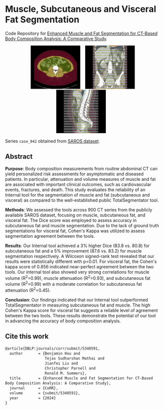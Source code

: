 # Muscle, Subcutaneous and Visceral Fat Segmentation 

Code Repository for [Enhanced Muscle and Fat Segmentation for CT-Based Body Composition Analysis: A Comparative Study]().

<p align="center">
  &nbsp;&nbsp;
  <img src="assets/gt_case042_axial_40.png" alt="Axial View" height="140"/>
  &nbsp;&nbsp;
  <img src="assets/gt_case042_coronal_255.png" alt="Coronal View" height="140"/>
  &nbsp;&nbsp;
  <img src="assets/gt_case042_sagittal_256.png" alt="Sagittal View" height="140"/>
  &nbsp;&nbsp;
</p>

Series `case_042` obtained from [SAROS dataset](https://github.com/UMEssen/saros-dataset).

## Abstract

**Purpose**: Body composition measurements from routine abdominal CT can yield personalized risk assessments for asymptomatic and diseased patients. In particular, attenuation and volume measures of muscle and fat are associated with important clinical outcomes, such as cardiovascular events, fractures, and death. This study evaluates the reliability of an Internal tool for the segmentation of muscle and fat (subcutaneous and visceral) as compared to the well-established public TotalSegmentator tool. 

**Methods**: We assessed the tools across 900 CT series from the publicly available SAROS dataset, focusing on muscle, subcutaneous fat, and visceral fat. The Dice score was employed to assess accuracy in subcutaneous fat and muscle segmentation. Due to the lack of ground truth segmentations for visceral fat, Cohen's Kappa was utilized to assess segmentation agreement between the tools.

**Results**: Our Internal tool achieved a 3% higher Dice (83.8 vs. 80.8) for subcutaneous fat and a 5% improvement (87.6 vs. 83.2) for muscle segmentation respectively. A Wilcoxon signed-rank test revealed that our results were statistically different with p<0.01. For visceral fat, the Cohen's kappa score of 0.856 indicated near-perfect agreement between the two tools. Our internal tool also showed very strong correlations for muscle volume (R<sup>2</sup>=0.99), muscle attenuation (R<sup>2</sup>=0.93), and subcutaneous fat volume (R<sup>2</sup>=0.99) with a moderate correlation for subcutaneous fat attenuation (R<sup>2</sup>=0.45). 

**Conclusion**: Our findings indicated that our Internal tool outperformed TotalSegmentator in measuring subcutaneous fat and muscle. The high Cohen's Kappa score for visceral fat suggests a reliable level of agreement between the two tools. These results demonstrate the potential of our tool in advancing the accuracy of body composition analysis.

## Cite this work

```
@article{DBLP:journals/corr/submit/5340591,
  author       = {Benjamin Hou and
                  Tejas Sudharshan Mathai and
                  Jianfei Liu and
                  Christopher Parnell and
                  Ronald M. Summers},
  title        = {Enhanced Muscle and Fat Segmentation for CT-Based Body Composition Analysis: A Comparative Study},
  journal      = {CoRR},
  volume       = {submit/5340591},
  year         = {2024}
}
```
